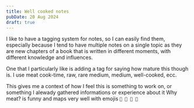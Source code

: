 ```yaml
---
title: Well cooked notes
pubDate: 20 Aug 2024
draft: true
---
```


I like to have a tagging system for notes, so I can easily find them, especially because I tend to have multiple notes on a single topic as they are new chapters of a book that is written in different moments, with different knowledge and influences.


One that I particularly like is adding a tag for saying how mature this though is.
I use meat cook-time, raw, rare medium, medium, well-cooked, ecc.


This gives me a context of how I feel this is something to work on, or something I alewady gathered informations or experience about it
Why meat? is funny and maps very well with emojis `🥩 🥓 🍖 🍔 `
